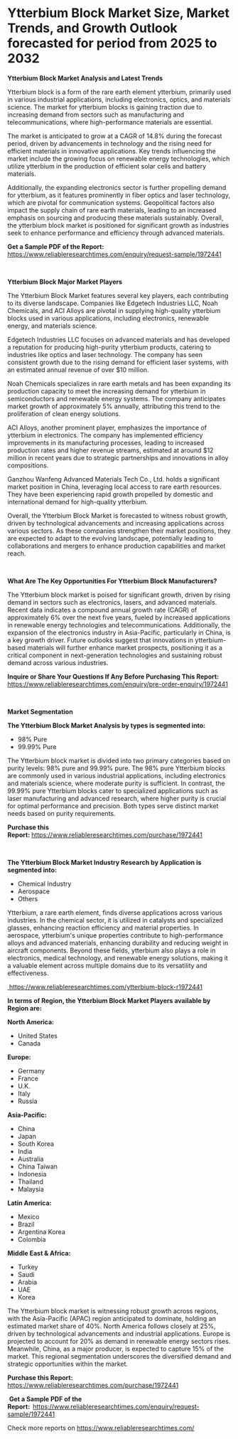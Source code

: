 <p><h1>Ytterbium Block Market Size, Market Trends, and Growth Outlook forecasted for period from 2025 to 2032</h1></p><p><strong>Ytterbium Block Market Analysis and Latest Trends</strong></p>
<p><p>Ytterbium block is a form of the rare earth element ytterbium, primarily used in various industrial applications, including electronics, optics, and materials science. The market for ytterbium blocks is gaining traction due to increasing demand from sectors such as manufacturing and telecommunications, where high-performance materials are essential. </p><p>The market is anticipated to grow at a CAGR of 14.8% during the forecast period, driven by advancements in technology and the rising need for efficient materials in innovative applications. Key trends influencing the market include the growing focus on renewable energy technologies, which utilize ytterbium in the production of efficient solar cells and battery materials. </p><p>Additionally, the expanding electronics sector is further propelling demand for ytterbium, as it features prominently in fiber optics and laser technology, which are pivotal for communication systems. Geopolitical factors also impact the supply chain of rare earth materials, leading to an increased emphasis on sourcing and producing these materials sustainably. Overall, the ytterbium block market is positioned for significant growth as industries seek to enhance performance and efficiency through advanced materials.</p></p>
<p><strong>Get a Sample PDF of the Report:&nbsp;</strong> <a href="https://www.reliableresearchtimes.com/enquiry/request-sample/1972441?utm_campaign=3034&utm_medium=2&utm_source=Github&utm_content=ia&utm_term=03042025&utm_id=ytterbium-block">https://www.reliableresearchtimes.com/enquiry/request-sample/1972441</a></p>
<p>&nbsp;</p>
<p><strong>Ytterbium Block Major Market Players</strong></p>
<p><p>The Ytterbium Block Market features several key players, each contributing to its diverse landscape. Companies like Edgetech Industries LLC, Noah Chemicals, and ACI Alloys are pivotal in supplying high-quality ytterbium blocks used in various applications, including electronics, renewable energy, and materials science.</p><p>Edgetech Industries LLC focuses on advanced materials and has developed a reputation for producing high-purity ytterbium products, catering to industries like optics and laser technology. The company has seen consistent growth due to the rising demand for efficient laser systems, with an estimated annual revenue of over $10 million.</p><p>Noah Chemicals specializes in rare earth metals and has been expanding its production capacity to meet the increasing demand for ytterbium in semiconductors and renewable energy systems. The company anticipates market growth of approximately 5% annually, attributing this trend to the proliferation of clean energy solutions.</p><p>ACI Alloys, another prominent player, emphasizes the importance of ytterbium in electronics. The company has implemented efficiency improvements in its manufacturing processes, leading to increased production rates and higher revenue streams, estimated at around $12 million in recent years due to strategic partnerships and innovations in alloy compositions.</p><p>Ganzhou Wanfeng Advanced Materials Tech Co., Ltd. holds a significant market position in China, leveraging local access to rare earth resources. They have been experiencing rapid growth propelled by domestic and international demand for high-quality ytterbium.</p><p>Overall, the Ytterbium Block Market is forecasted to witness robust growth, driven by technological advancements and increasing applications across various sectors. As these companies strengthen their market positions, they are expected to adapt to the evolving landscape, potentially leading to collaborations and mergers to enhance production capabilities and market reach.</p></p>
<p>&nbsp;</p>
<p><strong>What Are The Key Opportunities For Ytterbium Block Manufacturers?</strong></p>
<p><p>The Ytterbium block market is poised for significant growth, driven by rising demand in sectors such as electronics, lasers, and advanced materials. Recent data indicates a compound annual growth rate (CAGR) of approximately 6% over the next five years, fueled by increased applications in renewable energy technologies and telecommunications. Additionally, the expansion of the electronics industry in Asia-Pacific, particularly in China, is a key growth driver. Future outlooks suggest that innovations in ytterbium-based materials will further enhance market prospects, positioning it as a critical component in next-generation technologies and sustaining robust demand across various industries.</p></p>
<p><strong>Inquire or Share Your Questions If Any Before Purchasing This Report:</strong> <a href="https://www.reliableresearchtimes.com/enquiry/pre-order-enquiry/1972441?utm_campaign=3034&utm_medium=2&utm_source=Github&utm_content=ia&utm_term=03042025&utm_id=ytterbium-block">https://www.reliableresearchtimes.com/enquiry/pre-order-enquiry/1972441</a></p>
<p>&nbsp;</p>
<p><strong>Market Segmentation</strong></p>
<p><strong>The Ytterbium Block Market Analysis by types is segmented into:</strong></p>
<p><ul><li>98% Pure</li><li>99.99% Pure</li></ul></p>
<p><p>The Ytterbium block market is divided into two primary categories based on purity levels: 98% pure and 99.99% pure. The 98% pure Ytterbium blocks are commonly used in various industrial applications, including electronics and materials science, where moderate purity is sufficient. In contrast, the 99.99% pure Ytterbium blocks cater to specialized applications such as laser manufacturing and advanced research, where higher purity is crucial for optimal performance and precision. Both types serve distinct market needs based on purity requirements.</p></p>
<p><strong>Purchase this Report:&nbsp;</strong><a href="https://www.reliableresearchtimes.com/purchase/1972441?utm_campaign=3034&utm_medium=2&utm_source=Github&utm_content=ia&utm_term=03042025&utm_id=ytterbium-block">https://www.reliableresearchtimes.com/purchase/1972441</a></p>
<p>&nbsp;</p>
<p><strong>The Ytterbium Block Market Industry Research by Application is segmented into:</strong></p>
<p><ul><li>Chemical Industry</li><li>Aerospace</li><li>Others</li></ul></p>
<p><p>Ytterbium, a rare earth element, finds diverse applications across various industries. In the chemical sector, it is utilized in catalysts and specialized glasses, enhancing reaction efficiency and material properties. In aerospace, ytterbium's unique properties contribute to high-performance alloys and advanced materials, enhancing durability and reducing weight in aircraft components. Beyond these fields, ytterbium also plays a role in electronics, medical technology, and renewable energy solutions, making it a valuable element across multiple domains due to its versatility and effectiveness.</p></p>
<p><a href="https://www.reliableresearchtimes.com/ytterbium-block-r1972441?utm_campaign=3034&utm_medium=2&utm_source=Github&utm_content=ia&utm_term=03042025&utm_id=ytterbium-block">&nbsp;https://www.reliableresearchtimes.com/ytterbium-block-r1972441</a></p>
<p><strong>In terms of Region, the Ytterbium Block Market Players available by Region are:</strong></p>
<p>
    <p> <strong> North America: </strong>
        <ul>
            <li>United States</li>
            <li>Canada</li>
        </ul>
        </p> 
    <p> <strong> Europe: </strong>
        <ul>
            <li>Germany</li>
            <li>France</li>
            <li>U.K.</li>
            <li>Italy</li>
            <li>Russia</li>
        </ul>
        </p> 
    <p> <strong> Asia-Pacific: </strong>
        <ul>
            <li>China</li>
            <li>Japan</li>
            <li>South Korea</li>
            <li>India</li>
            <li>Australia</li>
            <li>China Taiwan</li>
            <li>Indonesia</li>
            <li>Thailand</li>
            <li>Malaysia</li>
        </ul>
        </p> 
    <p> <strong> Latin America: </strong>
        <ul>
            <li>Mexico</li>
            <li>Brazil</li>
            <li>Argentina Korea</li>
            <li>Colombia</li>
        </ul>
        </p> 
    <p> <strong> Middle East & Africa: </strong>
        <ul>
            <li>Turkey</li>
            <li>Saudi</li>
            <li>Arabia</li>
            <li>UAE</li>
            <li>Korea</li>
        </ul>
    </p>
    </p>
<p><p>The Ytterbium block market is witnessing robust growth across regions, with the Asia-Pacific (APAC) region anticipated to dominate, holding an estimated market share of 40%. North America follows closely at 25%, driven by technological advancements and industrial applications. Europe is projected to account for 20% as demand in renewable energy sectors rises. Meanwhile, China, as a major producer, is expected to capture 15% of the market. This regional segmentation underscores the diversified demand and strategic opportunities within the market.</p></p>
<p><strong>Purchase this Report: </strong><a href="https://www.reliableresearchtimes.com/purchase/1972441?utm_campaign=3034&utm_medium=2&utm_source=Github&utm_content=ia&utm_term=03042025&utm_id=ytterbium-block">https://www.reliableresearchtimes.com/purchase/1972441</a></p>
<p>&nbsp;<strong>Get a Sample PDF of the Report:&nbsp;&nbsp;</strong><a href="https://www.reliableresearchtimes.com/enquiry/request-sample/1972441?utm_campaign=3034&utm_medium=2&utm_source=Github&utm_content=ia&utm_term=03042025&utm_id=ytterbium-block">https://www.reliableresearchtimes.com/enquiry/request-sample/1972441</a></p>
<p><strong></strong></p>
<p>Check more reports on <a href="https://www.reliableresearchtimes.com/?utm_campaign=3034&utm_medium=2&utm_source=Github&utm_content=ia&utm_term=03042025&utm_id=ytterbium-block">https://www.reliableresearchtimes.com/</a></p>
